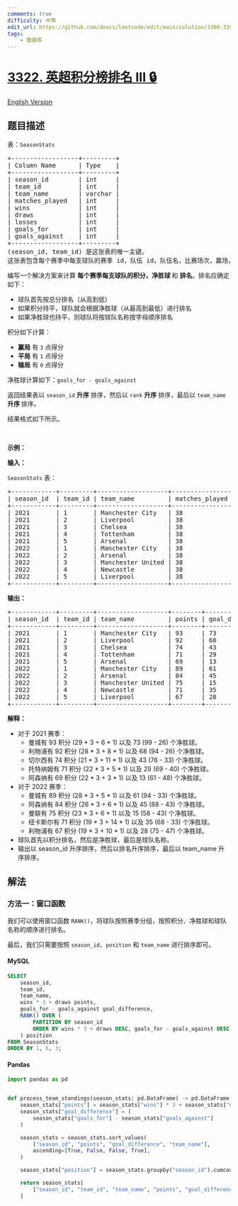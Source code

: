 ```yaml
---
comments: true
difficulty: 中等
edit_url: https://github.com/doocs/leetcode/edit/main/solution/3300-3399/3322.Premier%20League%20Table%20Ranking%20III/README.md
tags:
    - 数据库
---
```


<!-- problem:start -->

# [3322. 英超积分榜排名 III 🔒](https://leetcode.cn/problems/premier-league-table-ranking-iii)

[English Version](/solution/3300-3399/3322.Premier%20League%20Table%20Ranking%20III/README_EN.md)

## 题目描述

<!-- description:start -->

<p>表：<code>SeasonStats</code></p>

<pre>
+------------------+---------+
| Column Name      | Type    |
+------------------+---------+
| season_id        | int     |
| team_id          | int     |
| team_name        | varchar |
| matches_played   | int     |
| wins             | int     |
| draws            | int     |
| losses           | int     |
| goals_for        | int     |
| goals_against    | int     |
+------------------+---------+
(season_id, team_id) 是这张表的唯一主键。
这张表包含每个赛季中每支球队的赛季 id，队伍 id，队伍名，比赛场次，赢场，平局，输场，进球数 (goals_for)，以及失球数 (goals_against)。
</pre>

<p>编写一个解决方案来计算&nbsp;<strong>每个赛季每支球队的积分，净胜球&nbsp;</strong>和&nbsp;<strong>排名</strong>。排名应确定如下：</p>

<ul>
	<li>球队首先按总分排名（从高到低）</li>
	<li>如果积分持平，球队就会根据净胜球（从最高到最低）进行排名</li>
	<li>如果净胜球也持平，则球队将按球队名称按字母顺序排名</li>
</ul>

<p>积分如下计算：</p>

<ul>
	<li><strong>赢局</strong> 有&nbsp;<code>3</code>&nbsp;点得分</li>
	<li><strong>平局</strong> 有&nbsp;<code>1</code>&nbsp;点得分</li>
	<li><strong>输局</strong> 有&nbsp;<code>0</code>&nbsp;点得分</li>
</ul>

<p>净胜球计算如下：<code>goals_for - goals_against</code></p>

<p>返回结果表以&nbsp;<code>season_id</code> <strong>升序</strong>&nbsp;排序，然后以&nbsp;<code>rank</code> <strong>升序</strong>&nbsp;排序，最后以&nbsp;<code>team_name</code> <strong>升序&nbsp;</strong>排序。</p>

<p>结果格式如下所示。</p>

<p>&nbsp;</p>

<p><strong class="example">示例：</strong></p>

<p><strong>输入：</strong></p>

<p><code>SeasonStats</code>&nbsp;表：</p>

<pre>
+------------+---------+-------------------+----------------+------+-------+--------+-----------+---------------+
| season_id  | team_id | team_name         | matches_played | wins | draws | losses | goals_for | goals_against |
+------------+---------+-------------------+----------------+------+-------+--------+-----------+---------------+
| 2021       | 1       | Manchester City   | 38             | 29   | 6     | 3      | 99        | 26            |
| 2021       | 2       | Liverpool         | 38             | 28   | 8     | 2      | 94        | 26            |
| 2021       | 3       | Chelsea           | 38             | 21   | 11    | 6      | 76        | 33            |
| 2021       | 4       | Tottenham         | 38             | 22   | 5     | 11     | 69        | 40            |
| 2021       | 5       | Arsenal           | 38             | 22   | 3     | 13     | 61        | 48            |
| 2022       | 1       | Manchester City   | 38             | 28   | 5     | 5      | 94        | 33            |
| 2022       | 2       | Arsenal           | 38             | 26   | 6     | 6      | 88        | 43            |
| 2022       | 3       | Manchester United | 38             | 23   | 6     | 9      | 58        | 43            |
| 2022       | 4       | Newcastle         | 38             | 19   | 14    | 5      | 68        | 33            |
| 2022       | 5       | Liverpool         | 38             | 19   | 10    | 9      | 75        | 47            |
+------------+---------+-------------------+----------------+------+-------+--------+-----------+---------------+
</pre>

<p><strong>输出：</strong></p>

<pre>
+------------+---------+-------------------+--------+-----------------+------+
| season_id  | team_id | team_name         | points | goal_difference | rank |
+------------+---------+-------------------+--------+-----------------+------+
| 2021       | 1       | Manchester City   | 93     | 73              | 1    |
| 2021       | 2       | Liverpool         | 92     | 68              | 2    |
| 2021       | 3       | Chelsea           | 74     | 43              | 3    |
| 2021       | 4       | Tottenham         | 71     | 29              | 4    |
| 2021       | 5       | Arsenal           | 69     | 13              | 5    |
| 2022       | 1       | Manchester City   | 89     | 61              | 1    |
| 2022       | 2       | Arsenal           | 84     | 45              | 2    |
| 2022       | 3       | Manchester United | 75     | 15              | 3    |
| 2022       | 4       | Newcastle         | 71     | 35              | 4    |
| 2022       | 5       | Liverpool         | 67     | 28              | 5    |
+------------+---------+-------------------+--------+-----------------+------+
</pre>

<p><strong>解释：</strong></p>

<ul>
	<li>对于 2021 赛季：
	<ul>
		<li>曼城有 93 积分 (29 * 3 + 6 * 1) 以及 73&nbsp;(99 - 26)&nbsp;个净胜球。</li>
		<li>利物浦有 92 积分 (28 * 3 + 8 * 1) 以及 68 (94 - 26) 个净胜球。</li>
		<li>切尔西有&nbsp;74 积分 (21 * 3 + 11 * 1) 以及 43 (76 - 33)&nbsp;个净胜球。</li>
		<li>托特纳姆有 71 积分 (22 * 3 + 5 * 1) 以及 29 (69 - 40)&nbsp;个净胜球。</li>
		<li>阿森纳有 69 积分 (22 * 3 + 3 * 1) 以及 13 (61 - 48) 个净胜球。</li>
	</ul>
	</li>
	<li>对于 2022 赛季：
	<ul>
		<li>曼城有 89 积分 (28 * 3 + 5 * 1) 以及 61 (94 - 33)&nbsp;个净胜球。</li>
		<li>阿森纳有 84 积分 (26 * 3 + 6 * 1) 以及 45 (88 - 43)&nbsp;个净胜球。</li>
		<li>曼联有&nbsp;75 积分 (23 * 3 + 6 * 1) 以及 15 (58 - 43)&nbsp;个净胜球。</li>
		<li>纽卡斯尔有&nbsp;71 积分 (19 * 3 + 14 * 1) 以及 35 (68 - 33)&nbsp;个净胜球。</li>
		<li>利物浦有 67 积分 (19 * 3 + 10 * 1) 以及 28 (75 - 47)&nbsp;个净胜球。</li>
	</ul>
	</li>
	<li>球队首先以积分排名，然后是净胜球，最后是球队名称。</li>
	<li>输出以 season_id 升序排序，然后以排名升序排序，最后以 team_name 升序排序。</li>
</ul>

<!-- description:end -->

## 解法

<!-- solution:start -->

### 方法一：窗口函数

我们可以使用窗口函数 `RANK()`，将球队按照赛季分组，按照积分、净胜球和球队名称的顺序进行排名。

最后，我们只需要按照 `season_id`、`position` 和 `team_name` 进行排序即可。

<!-- tabs:start -->

#### MySQL

```sql
SELECT
    season_id,
    team_id,
    team_name,
    wins * 3 + draws points,
    goals_for - goals_against goal_difference,
    RANK() OVER (
        PARTITION BY season_id
        ORDER BY wins * 3 + draws DESC, goals_for - goals_against DESC, team_name
    ) position
FROM SeasonStats
ORDER BY 1, 6, 3;
```

#### Pandas

```python
import pandas as pd


def process_team_standings(season_stats: pd.DataFrame) -> pd.DataFrame:
    season_stats["points"] = season_stats["wins"] * 3 + season_stats["draws"]
    season_stats["goal_difference"] = (
        season_stats["goals_for"] - season_stats["goals_against"]
    )

    season_stats = season_stats.sort_values(
        ["season_id", "points", "goal_difference", "team_name"],
        ascending=[True, False, False, True],
    )

    season_stats["position"] = season_stats.groupby("season_id").cumcount() + 1

    return season_stats[
        ["season_id", "team_id", "team_name", "points", "goal_difference", "position"]
    ]
```

<!-- tabs:end -->

<!-- solution:end -->

<!-- problem:end -->

